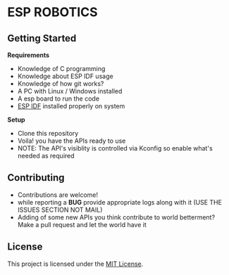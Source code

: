 # ESP ROBOTICS

## Getting Started

**Requirements**
- Knowledge of C programming
- Knowledge about ESP IDF usage
- Knowledge of how git works?
- A PC with Linux / Windows installed
- A esp board to run the code
- [ESP IDF](https://docs.espressif.com/projects/esp-idf/en/stable/esp32/get-started/index.html)
 installed properly on system 

**Setup**
- Clone this repository
- Voila! you have the APIs ready to use
- NOTE: The API's visiblity is controlled via Kconfig so enable what's needed as required

## Contributing
- Contributions are welcome! 
- while reporting a **BUG** provide appropriate logs along with it (USE THE ISSUES SECTION NOT MAIL)
- Adding of some new APIs you think contribute to world betterment? Make a pull request and let the world have it

## License
This project is licensed under the [MIT License](LICENSE).
